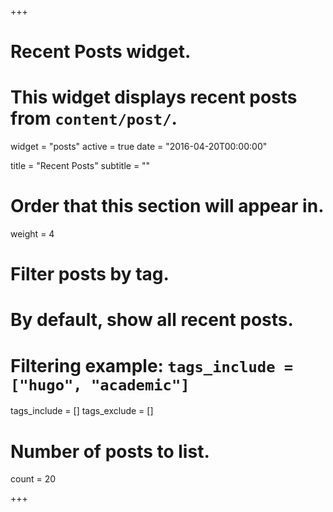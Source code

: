 +++
# Recent Posts widget.
# This widget displays recent posts from `content/post/`.
widget = "posts"
active = true
date = "2016-04-20T00:00:00"

title = "Recent Posts"
subtitle = ""

# Order that this section will appear in.
weight = 4

# Filter posts by tag.
#  By default, show all recent posts.
#  Filtering example: `tags_include = ["hugo", "academic"]`
tags_include = []
tags_exclude = []


# Number of posts to list.
count = 20

+++

